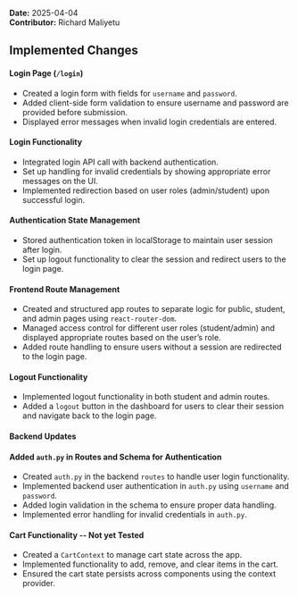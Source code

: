 **Date:** 2025-04-04  
**Contributor:** Richard Maliyetu  

## **Implemented Changes**

#### **Login Page (`/login`)**  
- Created a login form with fields for `username` and `password`.  
- Added client-side form validation to ensure username and password are provided before submission.  
- Displayed error messages when invalid login credentials are entered.  

#### **Login Functionality**  
- Integrated login API call with backend authentication.  
- Set up handling for invalid credentials by showing appropriate error messages on the UI.  
- Implemented redirection based on user roles (admin/student) upon successful login.  

#### **Authentication State Management**  
- Stored authentication token in localStorage to maintain user session after login.  
- Set up logout functionality to clear the session and redirect users to the login page.  

#### **Frontend Route Management**  
- Created and structured app routes to separate logic for public, student, and admin pages using `react-router-dom`.  
- Managed access control for different user roles (student/admin) and displayed appropriate routes based on the user’s role.  
- Added route handling to ensure users without a session are redirected to the login page.  

#### **Logout Functionality**  
- Implemented logout functionality in both student and admin routes.  
- Added a `logout` button in the dashboard for users to clear their session and navigate back to the login page.  

#### **Backend Updates**  

#### **Added `auth.py` in Routes and Schema for Authentication**  
- Created `auth.py` in the backend `routes` to handle user login functionality.  
- Implemented backend user authentication in `auth.py` using `username` and `password`.  
- Added login validation in the schema to ensure proper data handling.  
- Implemented error handling for invalid credentials in `auth.py`.  

#### **Cart Functionality**  -- Not yet Tested
- Created a `CartContext` to manage cart state across the app.  
- Implemented functionality to add, remove, and clear items in the cart.  
- Ensured the cart state persists across components using the context provider.  